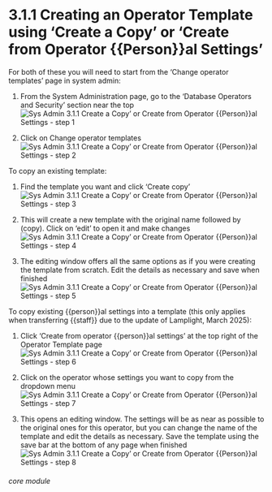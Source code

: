 # 3.1.1 Creating an Operator Template using ‘Create a Copy’ or ‘Create from Operator {{Person}}al Settings’

For both of these you will need to start from the ‘Change operator templates’ page in system admin:

1. From the System Administration page, go to the ‘Database Operators and Security’ section near the top
![Sys Admin 3.1.1 Create a Copy’ or Create from Operator {{Person}}al Settings - step 1](Sys_Admin_3.1.1_Create_a_Copy’_or_Create_from_Operator_Personal_Settings_im_1.png)

2. Click on Change operator templates
![Sys Admin 3.1.1 Create a Copy’ or Create from Operator {{Person}}al Settings - step 2](Sys_Admin_3.1.1_Create_a_Copy’_or_Create_from_Operator_Personal_Settings_im_2.png)

To copy an existing template:
1. Find the template you want and click ‘Create copy’
![Sys Admin 3.1.1 Create a Copy’ or Create from Operator {{Person}}al Settings - step 3](Sys_Admin_3.1.1_Create_a_Copy’_or_Create_from_Operator_Personal_Settings_im_3.png)

2. This will create a new template with the original name followed by (copy). Click on ‘edit’ to open it and make changes
![Sys Admin 3.1.1 Create a Copy’ or Create from Operator {{Person}}al Settings - step 4](Sys_Admin_3.1.1_Create_a_Copy’_or_Create_from_Operator_Personal_Settings_im_4.png)

3. The editing window offers all the same options as if you were creating the template from scratch. Edit the details as necessary and save when finished
![Sys Admin 3.1.1 Create a Copy’ or Create from Operator {{Person}}al Settings - step 5](Sys_Admin_3.1.1_Create_a_Copy’_or_Create_from_Operator_Personal_Settings_im_5.png)

To copy existing {{person}}al settings into a template (this only applies when transferring {{staff}} due to the update of Lamplight, March 2025):

1. Click ‘Create from operator {{person}}al settings’ at the top right of the Operator Template page
![Sys Admin 3.1.1 Create a Copy’ or Create from Operator {{Person}}al Settings - step 6](Sys_Admin_3.1.1_Create_a_Copy’_or_Create_from_Operator_Personal_Settings_im_6.png)

2. Click on the operator whose settings you want to copy from the dropdown menu
![Sys Admin 3.1.1 Create a Copy’ or Create from Operator {{Person}}al Settings - step 7](Sys_Admin_3.1.1_Create_a_Copy’_or_Create_from_Operator_Personal_Settings_im_7.png)

3. This opens an editing window. The settings will be as near as possible to the original ones for this operator, but you can change the name of the template and edit the details as necessary. Save the template using the save bar at the bottom of any page when finished
![Sys Admin 3.1.1 Create a Copy’ or Create from Operator {{Person}}al Settings - step 8](Sys_Admin_3.1.1_Create_a_Copy’_or_Create_from_Operator_Personal_Settings_im_8.png)

###### core module